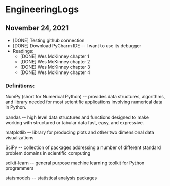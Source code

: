# EngineeringLogs

## November 24, 2021
- [DONE] Testing github connection
- [DONE] Download PyCharm IDE -- I want to use its debugger
- Readings: 
  - [DONE] Wes McKinney chapter 1
  - [DONE] Wes McKinney chapter 2
  - [DONE] Wes McKinney chapter 3
  - [DONE] Wes McKinney chapter 4
 
### Definitions:
NumPy (short for Numerical Python) -- provides data structures, algorithms, and library needed for most scientific applications involving numerical data in Python.

pandas -- high level data structures and functions designed to make working with structured or tabular data fast, easy, and expressive.

matplotlib -- library for producing plots and other two dimensional data visualizations

SciPy -- collection of packages addressing a number of different standard problem domains in scientific computing

scikit-learn -- general purpose machine learning toolkit for Python programmers

statsmodels -- statistical analysis packages 


